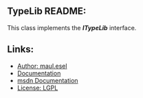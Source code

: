## TypeLib README:
This class implements the ***ITypeLib*** interface.

## Links:
* [Author: maul.esel](https://github.com/maul-esel)
* [Documentation](http://maul-esel.github.com/COM-Classes/AHK_Lv1.1/TypeLib)
* [msdn Documentation](http://msdn.microsoft.com/en-us/library/windows/desktop/ms221549)
* [License: LGPL](http://www.gnu.org/licenses/lgpl-2.1.txt)